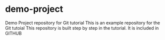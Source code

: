 # demo-project
Demo Project repository for Git tutorial
This is an example repository for the Git tutoial 
This repository is built step by step in the tutorial.
It is included in GITHUB
